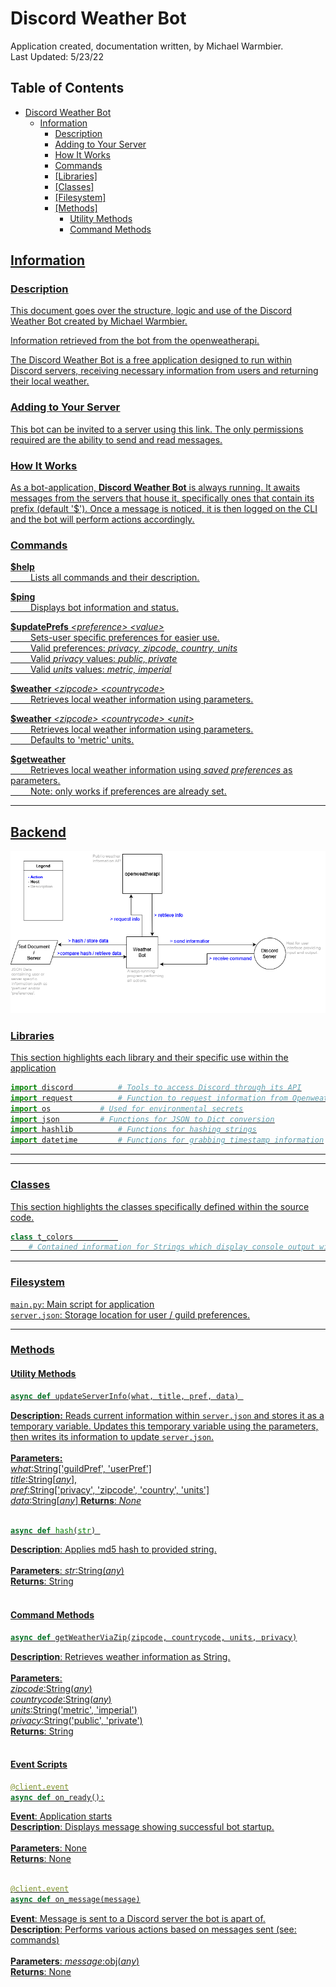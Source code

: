 
# Discord Weather Bot

Application created, documentation written, by Michael Warmbier.<br>
 Last Updated: 5/23/22

## Table of Contents

- [Discord Weather Bot](#discord-weather-bot)
  * [Information](#information)
    + [Description](#description)
    + [Adding to Your Server](#adding-to-your-server)
    + [How It Works](#how-it-works)
    + [Commands](#commands)
    + [[Libraries]](#libraries)
    + [[Classes]](#classes)
    + [[Filesystem]](#filesystem)
    + [[Methods]](#methods)
      - [<u>Utility Methods<u/>](#utility-methods)
      - [<u>Command Methods<u/>](#command-methods)
 

## Information

### Description

This document goes over the structure, logic and use of the [Discord Weather Bot](https://replit.com/@Kirbout/Discord-Weather-Bot) created by [Michael Warmbier](http://michaelwarmbier.com).

Information retrieved from the bot from the [openweatherapi](https://openweathermap.org/).

The Discord Weather Bot is a free application designed to run within Discord servers, receiving necessary information from users and returning their local weather.

### Adding to Your Server

This bot can be invited to a server using [this link](https://discord.com/api/oauth2/authorize?client_id=863074810980073472&permissions=68608&scope=bot). The only permissions required are the ability to send and read messages.

### How It Works

As a bot-application, **Discord Weather Bot** is always running. It awaits messages from the servers that house it, specifically ones that contain its prefix (default '$'). Once a message is noticed, it is then logged on the CLI and the bot will perform actions accordingly.

### Commands

**$help**   <br>
&emsp;&emsp; Lists all commands and their description.

**$ping**   <br>
&emsp;&emsp; Displays bot information and status.

**$updatePrefs** *<preference\> <value\>*  <br>
&emsp;&emsp; Sets-user specific preferences for easier use. <br>
&emsp;&emsp; <u>Valid preferences</u>: *privacy, zipcode, country, units* <br>
&emsp;&emsp; <u>Valid *privacy* values</u>: *public, private* <br>
&emsp;&emsp; <u>Valid *units* values</u>: *metric, imperial* <br>

**$weather** *<zipcode\> <countrycode\>*  <br>
&emsp;&emsp; Retrieves local weather information using parameters. <br>

**$weather** *<zipcode\> <countrycode\> <unit\>* <br>
&emsp;&emsp; Retrieves local weather information using parameters. <br>
&emsp;&emsp; Defaults to 'metric' units. <br>

**$getweather** <br>
&emsp;&emsp; Retrieves local weather information using *saved preferences* as parameters. <br>
&emsp;&emsp; <u>Note</u>: only works if preferences are already set. <br>

---

## Backend
	

![example](diagram.png)

### Libraries

This section highlights each library and their specific use within the application


```py
import discord			# Tools to access Discord through its API
import request			# Function to request information from OpenweatherAPI endpoint
import os			# Used for environmental secrets
import json			# Functions for JSON to Dict conversion
import hashlib			# Functions for hashing strings
import datetime			# Functions for grabbing timestamp information
```

---

---

### Classes

This section highlights the classes specifically defined within the source code. 

```py
class t_colors			
	# Contained information for Strings which display console output with color
```
---
### Filesystem

`main.py`:   	Main script for application<br>
`server.json`:  Storage location for user / guild preferences.

---

### Methods

#### Utility Methods

```py
async def updateServerInfo(what, title, pref, data) 
```
**Description:** Reads current information within `server.json` and stores it as a temporary variable. Updates this temporary variable using the parameters, then writes its information to update `server.json`.<br> <br>
**Parameters:**  <br>
*what*:String['guildPref', 'userPref'] <br> *title*:String[*any*], <br>*pref*:String['privacy', 'zipcode', 'country', 'units'] <br> *data*:String[*any*]
**Returns**: *None*
<br><br>

```py
async def hash(str) 
```
**Description**: Applies md5 hash to provided string.<br> <br>
**Parameters**: *str*:String(*any*) <br>
**Returns**: String
<br><br>
#### Command Methods

```py
async def getWeatherViaZip(zipcode, countrycode, units, privacy)
```

**Description**: Retrieves weather information as String.<br> <br>
**Parameters**:  <br>*zipcode*:String(*any*) <br> *countrycode*:String(*any*) <br>*units*:String('metric', 'imperial') <br> *privacy*:String('public', 'private') <br>
**Returns**: String
<br><br>
#### Event Scripts

```py
@client.event
async def on_ready():
```
**Event**:  Application starts <br>
**Description**: Displays message showing successful bot startup.<br> <br>
**Parameters**: None<br>
**Returns**: None
<br><br>

```py
@client.event
async def on_message(message)
```
**Event**: Message is sent to a Discord server the bot is apart of. <br>
**Description**: Performs various actions based on messages sent (see: [commands]((#commands)))<br> <br>
**Parameters**: *message*:obj(*any*) <br>
**Returns**: None
